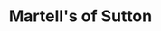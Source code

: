 ---
title: "Martell's of Sutton"
url: /east-grinstead/martells-of-sutton/
shop: department store
---
